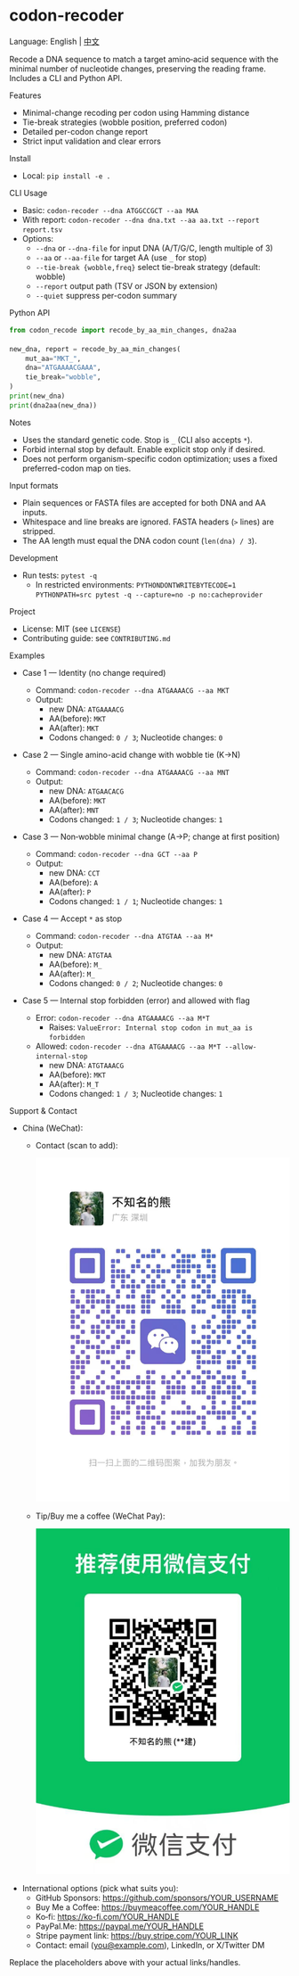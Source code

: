 codon-recoder
================

Language: English | [中文](README.zh-CN.md)

Recode a DNA sequence to match a target amino‑acid sequence with the minimal number of nucleotide changes, preserving the reading frame. Includes a CLI and Python API.

Features
- Minimal-change recoding per codon using Hamming distance
- Tie-break strategies (wobble position, preferred codon)
- Detailed per-codon change report
- Strict input validation and clear errors

Install
- Local: `pip install -e .`

CLI Usage
- Basic: `codon-recoder --dna ATGGCCGCT --aa MAA`
- With report: `codon-recoder --dna dna.txt --aa aa.txt --report report.tsv`
- Options:
  - `--dna` or `--dna-file` for input DNA (A/T/G/C, length multiple of 3)
  - `--aa` or `--aa-file` for target AA (use `_` for stop)
  - `--tie-break {wobble,freq}` select tie-break strategy (default: wobble)
  - `--report` output path (TSV or JSON by extension)
  - `--quiet` suppress per-codon summary

Python API
```python
from codon_recode import recode_by_aa_min_changes, dna2aa

new_dna, report = recode_by_aa_min_changes(
    mut_aa="MKT_",
    dna="ATGAAAACGAAA",
    tie_break="wobble",
)
print(new_dna)
print(dna2aa(new_dna))
```

Notes
- Uses the standard genetic code. Stop is `_` (CLI also accepts `*`).
- Forbid internal stop by default. Enable explicit stop only if desired.
- Does not perform organism-specific codon optimization; uses a fixed preferred-codon map on ties.

Input formats
- Plain sequences or FASTA files are accepted for both DNA and AA inputs.
- Whitespace and line breaks are ignored. FASTA headers (`>` lines) are stripped.
- The AA length must equal the DNA codon count (`len(dna) / 3`).

Development
- Run tests: `pytest -q`
  - In restricted environments: `PYTHONDONTWRITEBYTECODE=1 PYTHONPATH=src pytest -q --capture=no -p no:cacheprovider`

Project
- License: MIT (see `LICENSE`)
- Contributing guide: see `CONTRIBUTING.md`

Examples
- Case 1 — Identity (no change required)
  - Command: `codon-recoder --dna ATGAAAACG --aa MKT`
  - Output:
    - new DNA: `ATGAAAACG`
    - AA(before): `MKT`
    - AA(after): `MKT`
    - Codons changed: `0 / 3`; Nucleotide changes: `0`

- Case 2 — Single amino-acid change with wobble tie (K→N)
  - Command: `codon-recoder --dna ATGAAAACG --aa MNT`
  - Output:
    - new DNA: `ATGAACACG`
    - AA(before): `MKT`
    - AA(after): `MNT`
    - Codons changed: `1 / 3`; Nucleotide changes: `1`

- Case 3 — Non‑wobble minimal change (A→P; change at first position)
  - Command: `codon-recoder --dna GCT --aa P`
  - Output:
    - new DNA: `CCT`
    - AA(before): `A`
    - AA(after): `P`
    - Codons changed: `1 / 1`; Nucleotide changes: `1`

- Case 4 — Accept `*` as stop
  - Command: `codon-recoder --dna ATGTAA --aa M*`
  - Output:
    - new DNA: `ATGTAA`
    - AA(before): `M_`
    - AA(after): `M_`
    - Codons changed: `0 / 2`; Nucleotide changes: `0`

- Case 5 — Internal stop forbidden (error) and allowed with flag
  - Error: `codon-recoder --dna ATGAAAACG --aa M*T`
    - Raises: `ValueError: Internal stop codon in mut_aa is forbidden`
  - Allowed: `codon-recoder --dna ATGAAAACG --aa M*T --allow-internal-stop`
    - new DNA: `ATGTAAACG`
    - AA(before): `MKT`
    - AA(after): `M_T`
    - Codons changed: `1 / 3`; Nucleotide changes: `1`

Support & Contact
- China (WeChat):
  - Contact (scan to add):
    
    ![WeChat - Add Me](img/addme.jpg)
  - Tip/Buy me a coffee (WeChat Pay):
    
    ![WeChat Pay - Tip](img/dashang.jpg)
- International options (pick what suits you):
  - GitHub Sponsors: https://github.com/sponsors/YOUR_USERNAME
  - Buy Me a Coffee: https://buymeacoffee.com/YOUR_HANDLE
  - Ko‑fi: https://ko-fi.com/YOUR_HANDLE
  - PayPal.Me: https://paypal.me/YOUR_HANDLE
  - Stripe payment link: https://buy.stripe.com/YOUR_LINK
  - Contact: email (you@example.com), LinkedIn, or X/Twitter DM

Replace the placeholders above with your actual links/handles.
